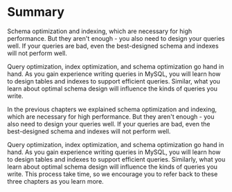 # Summary

Schema optimization and indexing, which are necessary for high performance. But they aren't enough - you also need to design your queries well. If your queries are bad, even the best-designed schema and indexes will not perform well.

Query optimization, index optimization, and schema optimization go hand in hand. As you gain experience writing queries in MySQL, you will learn how to design tables and indexes to support efficient queries. Similar, what you learn about optimal schema design will influence the kinds of queries you write.

In the previous chapters we explained schema optimization and indexing, which are necessary for high performance. But they aren't enough - you also need to design your queries well. If your queries are bad, even the best-designed schema and indexes will not perform well.

Query optimization, index optimization, and schema optimization go hand in hand. As you gain experience writing queries in MySQL, you will learn how to design tables and indexes to support efficient queries. Similarly, what you learn about optimal schema design will influence the kinds of queries you write. This process take time, so we encourage you to refer back to these three chapters as you learn more.
